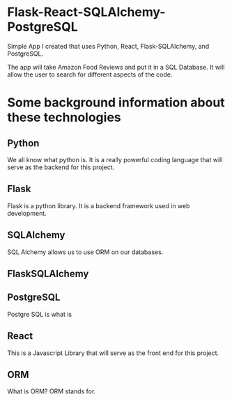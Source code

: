 # Flask-React-SQLAlchemy-PostgreSQL
Simple App I created that uses Python, React, Flask-SQLAlchemy, and PostgreSQL.

The app will take Amazon Food Reviews and put it in a SQL Database. It will allow the user to search for different aspects of the code. 

# Some background information about these technologies 

## Python 

We all know what python is. It is a really powerful coding language that will serve as the backend for this project. 

## Flask 

Flask is a python library. It is a backend framework used in web development. 

## SQLAlchemy 

SQL Alchemy allows us to use ORM on our databases. 

## FlaskSQLAlchemy

## PostgreSQL 

Postgre SQL is what is 

## React 

This is a Javascript Library that will serve as the front end for this project. 

## ORM

What is ORM? ORM stands for. 
